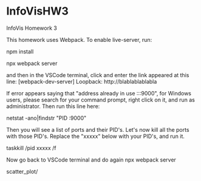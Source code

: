 # InfoVisHW3
InfoVis Homework 3

This homework uses Webpack. To enable live-server, run:

npm install

npx webpack server

and then in the VSCode terminal, click and enter the link appeared at this line: [webpack-dev-server] Loopback: http://blablablablabla

If error appears saying that "address already in use :::9000", for Windows users, please search for your command prompt, right click on it, and run as administrator. Then run this line here:

netstat -ano|findstr "PID :9000"

Then you will see a list of ports and their PID's. Let's now kill all the ports with those PID's. Replace the "xxxxx" below with your PID's, and run it.

taskkill /pid xxxxx /f

Now go back to VSCode terminal and do again npx webpack server

scatter_plot/
